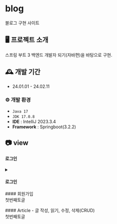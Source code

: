 # blog
블로그 구현 사이트


## 🖥️ 프로젝트 소개
스프링 부트 3 백엔드 개발자 되기(자바편)을 바탕으로 구현.
<br>

## 🕰️ 개발 기간
* 24.01.01 - 24.02.11

### ⚙️ 개발 환경
- `Java 17`
- `JDK 17.0.8`
- **IDE** :  IntelliJ 2023.3.4
- **Framework** : Springboot(3.2.2)
## 📷 view
#### 로그인
  <details>
<summary><h4>로그인</h4></summary>
<div markdown="1">

안녕

</div>
</details>
#### 회원가입
<summary>첫번째토글</summary>
  <div>
    <ul>
      <imege></imege>
    </ul>
  </div>
#### Article
- 글 작성, 읽기, 수정, 삭제(CRUD)
<summary>첫번째토글</summary>
  <div>
    <ul>
      <imege></imege>
    </ul>
  </div>
